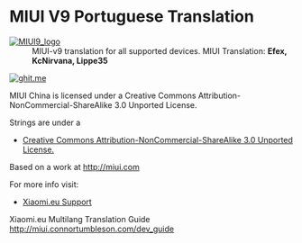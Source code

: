 # MIUI V9 Portuguese Translation
<dl>
  <dt><a href="https://xiaomi.eu/" target="_blank"><img src="https://i.imgur.com/cfZo29t.gif" border="0" alt="MIUI9_logo"></a></dt>
  <dd>
    MIUI-v9 translation for all supported devices. MIUI Translation: <b>Efex, KcNirvana, Lippe35</b>
  </dd>
</dl>

[![ghit.me](https://ghit.me/badge.svg?repo=KcNirvana/MA-XML-9.0-PORTUGUESE)](https://ghit.me/repo/KcNirvana/MA-XML-9.0-PORTUGUESE)

MIUI China is licensed under a Creative Commons Attribution-NonCommercial-ShareAlike 3.0 Unported License.

Strings are under a 
- [Creative Commons Attribution-NonCommercial-ShareAlike 3.0 Unported License.](http://creativecommons.org/licenses/by-nc-sa/3.0/)

Based on a work at http://miui.com

For more info visit:
- [Xiaomi.eu Support](http://xiaomi.eu) 

Xiaomi.eu Multilang Translation Guide http://miui.connortumbleson.com/dev_guide